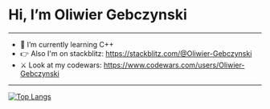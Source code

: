 # Hi, I’m Oliwier Gebczynski
_______________________________________________________________________________________
- 🌱 I’m currently learning C++ 
- 👉 Also I'm on stackblitz: https://stackblitz.com/@Oliwier-Gebczynski
- ⚔️ Look at my codewars: https://www.codewars.com/users/Oliwier-Gebczynski  
_______________________________________________________________________________________
[![Top Langs](https://github-readme-stats.vercel.app/api/top-langs/?username=Oliwier-Gebczynski&layout=compact&theme=dracula&hide=css,scss,html,tex,xbase,cmake,shell,makefile,c)](https://github.com/Oliwier-Gebczysnki/github-readme-stats)
